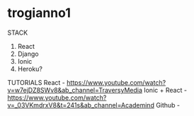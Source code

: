 # trogianno1

STACK
1. React
2. Django
3. Ionic
4. Heroku?

TUTORIALS
React - https://www.youtube.com/watch?v=w7ejDZ8SWv8&ab_channel=TraversyMedia
Ionic + React - https://www.youtube.com/watch?v=_03VKmdrxV8&t=241s&ab_channel=Academind
Github - 
